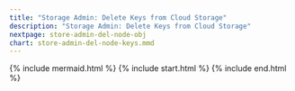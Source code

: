 ```yaml
---
title: "Storage Admin: Delete Keys from Cloud Storage"
description: "Storage Admin: Delete Keys from Cloud Storage"
nextpage: store-admin-del-node-obj
chart: store-admin-del-node-keys.mmd
---
```


{% include mermaid.html %}
{% include start.html %}
{% include end.html %}
